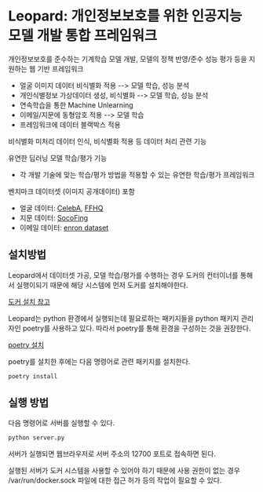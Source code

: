 # Leopard: 개인정보보호를 위한 인공지능 모델 개발 통합 프레임워크

개인정보보호를 준수하는 기계학습 모델 개발, 모델의 정책 반영/준수 성능 평가 등을 지원하는 웹 기반 프레임워크

* 얼굴 이미지 데이터 비식별화 적용 --> 모델 학습, 성능 분석
* 개인식별정보 가상데이터 생성, 비식별화 --> 모델 학습, 성능 분석
* 연속학습을 통한 Machine Unlearning
* 이메일/지문에 동형암호 적용 --> 모델 학습
* 프레임워크에 데이터 블랙박스 적용

비식별화 미처리 데이터 인식, 비식별화 적용 등 데이터 처리 관련 기능

유연한 딥러닝 모델 학습/평가 기능

* 각 개발 기술에 맞는 학습/평가 방법을 적용할 수 있는 유연한 학습/평가 프레임워크

벤치마크 데이터셋 (이미지 공개데이터) 포함

* 얼굴 데이터: [CelebA](https://mmlab.ie.cuhk.edu.hk/projects/CelebA.html), [FFHQ](https://github.com/NVlabs/ffhq-dataset)
* 지문 데이터: [SocoFing](https://www.kaggle.com/datasets/ruizgara/socofing)
* 이메일 데이터: [enron dataset](https://github.com/MWiechmann/enron_spam_data)

## 설치방법

Leopard에서 데이터셋 가공, 모델 학습/평가를 수행하는 경우 도커의 컨터이너를 통해서 실행이되기 때문에 해당 시스템에 먼저 도커를 설치해야한다.

[도커 설치 참고](https://docs.docker.com/engine/install/)

Leopard는 python 환경에서 실행되는데 필요로하는 패키지들을 python 패키지 관리자인 poetry를 사용하고 있다. 따라서 poetry를 통해 환경을 구성하는 것을 권장한다.

[poetry 설치](https://python-poetry.org/docs/)

poetry를 설치한 후에는 다음 명령어로 관련 패키지를 설치한다.

```bash
poetry install
```

## 실행 방법

다음 명령어로 서버를 실행할 수 있다.

```bash
python server.py
```

서버가 실행되면 웹브라우저로 서버 주소의 12700 포트로 접속하면 된다.

실행된 서버가 도커 시스템을 사용할 수 있어야 하기 때문에 사용 권한이 없는 경우 /var/run/docker.sock 파일에 대한 접근 허가 등의 작업이 필요할 수 있다.
